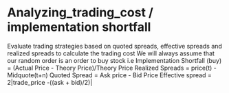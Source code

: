 # Analyzing_trading_cost / implementation shortfall
Evaluate trading strategies based on quoted spreads, effective spreads and realized spreads to calculate the trading cost
We will always assume that our random order is an order to buy stock 
  i.e  Implementation Shortfall (buy) = (Actual Price - Theory Price)/Theory Price
        Realized Spreads = price(t) - Midquote(t+n)
        Quoted Spread = Ask price - Bid Price
        Effective spread = 2|trade_price -((ask + bid)/2)|

